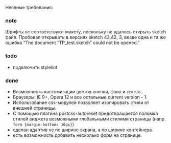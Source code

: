 Неявные требования:

### note
Шрифты не соответствуют макету, поскольку не удалось открыть sketch файл.
Пробовал открывать в версиях sketch 43,42, 3, везде одна и та же ошибка
"The document “TP_test.sketch” could not be opened."

### todo
- подключить stylelint



### done
- Возможность кастомизации цветов кнопки, фона и текста.
- Браузеры: IE 9+, Opera 12 и все остальные current version - 1.
- Использование css-модулей позволяет изолировать стили от внешней страницы.
- С помощью плагина postcss-autoreset предотвращается поломка стилей
виджета возможными глобальными стилями страницы (напр. `form {margin-bottom: 10px}`)
- сделан адаптив не по ширине экрана, а по ширине контейнера.
- есть возможность добавить несколько форм на странице.
